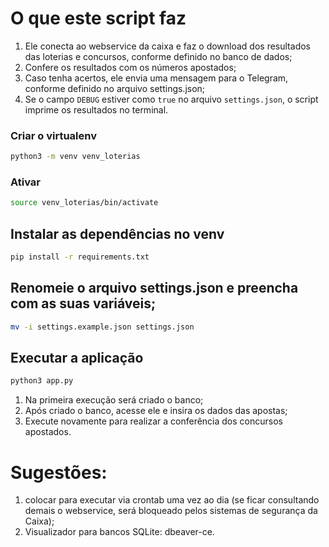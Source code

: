 # O que este script faz

1. Ele conecta ao webservice da caixa e faz o download dos resultados das loterias e concursos, conforme definido no banco de dados;
2. Confere os resultados com os números apostados;
3. Caso tenha acertos, ele envia uma mensagem para o Telegram, conforme definido no arquivo settings.json;
4. Se o campo ```DEBUG``` estiver como ```true``` no arquivo ```settings.json```, o script imprime os resultados no terminal.

### Criar o virtualenv
```bash
python3 -m venv venv_loterias
```

### Ativar
```bash
source venv_loterias/bin/activate
```
## Instalar as dependências no venv
```bash
pip install -r requirements.txt
```

## Renomeie o arquivo settings.json e preencha com as suas variáveis;
```bash
mv -i settings.example.json settings.json
```

## Executar a aplicação 

```bash
python3 app.py
```

1. Na primeira execução será criado o banco;
2. Após criado o banco, acesse ele e insira os dados das apostas;
3. Execute novamente para realizar a conferência dos concursos apostados.


# Sugestões:
1. colocar para executar via crontab uma vez ao dia (se ficar consultando demais o webservice, será bloqueado pelos sistemas de segurança da Caixa);
2. Visualizador para bancos SQLite: dbeaver-ce.
